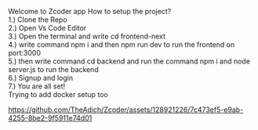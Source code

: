 Welcome to Zcoder app 
How to setup the project?
<br>
1.) Clone the Repo
<br>
2.) Open Vs Code Editor 
<br>
3.) Open the terminal and write cd frontend-next
<br>
4.) write command npm i and then npm run dev to run the frontend on port:3000
<br>
5.) then write command cd backend and run the command npm i and node server.js to run the backend
<br>
6.) Signup and login 
<br>
7.) You are all set!
<br>
Trying to add docker setup too


https://github.com/TheAdich/Zcoder/assets/128921226/7c473ef5-e9ab-4255-8be2-9f5911e74d01

